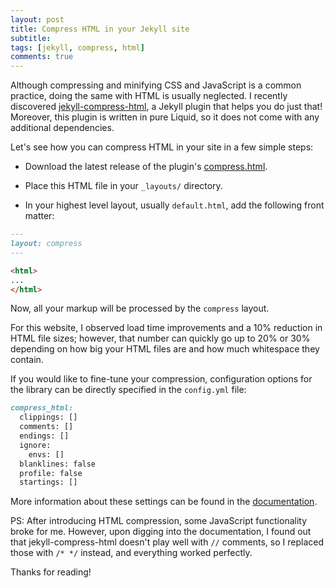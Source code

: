 ```yaml
---
layout: post
title: Compress HTML in your Jekyll site
subtitle:
tags: [jekyll, compress, html]
comments: true
---
```


Although compressing and minifying CSS and JavaScript is a common practice, doing the same with HTML is usually neglected. I recently discovered <a href="https://github.com/penibelst/jekyll-compress-html" target="_blank">jekyll-compress-html</a>, a Jekyll plugin that helps you do just that!
Moreover, this plugin is written in pure Liquid, so it does not come with any additional dependencies.

Let's see how you can compress HTML in your site in a few simple steps:

- Download the latest release of the plugin's <a href="https://github.com/penibelst/jekyll-compress-html/releasescompress.html" target="_blank">compress.html</a>.

- Place this HTML file in your `_layouts/` directory.

- In your highest level layout, usually `default.html`, add the following front matter:

```md
---
layout: compress
---

<html>
...
</html>
```

Now, all your markup will be processed by the `compress` layout.

For this website, I observed load time improvements and a 10% reduction in HTML file sizes; however, that number can quickly go up to 20% or 30% depending on how big your HTML files are and how much whitespace they contain.

If you would like to fine-tune your compression, configuration options for the library can be directly specified in the `config.yml` file:

```md
compress_html:
  clippings: []
  comments: []
  endings: []
  ignore:
    envs: []
  blanklines: false
  profile: false
  startings: []
```

More information about these settings can be found in the <a href="https://jch.penibelst.de/" target="_blank">documentation</a>.

PS: After introducing HTML compression, some JavaScript functionality broke for me. However, upon digging into the documentation, I found out that jekyll-compress-html doesn't play well with `//` comments, so I replaced those with `/* */` instead, and everything worked perfectly.

Thanks for reading!
